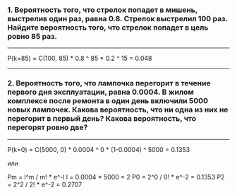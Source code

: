 ### 1. Вероятность того, что стрелок попадет в мишень, выстрелив один раз, равна 0.8. Стрелок выстрелил 100 раз. Найдите вероятность того, что стрелок попадет в цель ровно 85 раз.

---

P(k=85) = C(100, 85) * 0.8 ^ 85 * 0.2 ^ 15 = 0.048

---

### 2. Вероятность того, что лампочка перегорит в течение первого дня эксплуатации, равна 0.0004. В жилом комплексе после ремонта в один день включили 5000 новых лампочек. Какова вероятность, что ни одна из них не перегорит в первый день? Какова вероятность, что перегорят ровно две?

---

P(k=0) = C(5000, 0) * 0.0004 ^ 0 * (1-0.0004) ^ 5000 = 0.1353

или

Pm = l^m / m! * e^-l
l = 0.0004 * 5000 = 2
P0 = 2^0 / 0! * e^-2 = 0.1353
P2 = 2^2 / 2! * e^-2 = 0.2707
